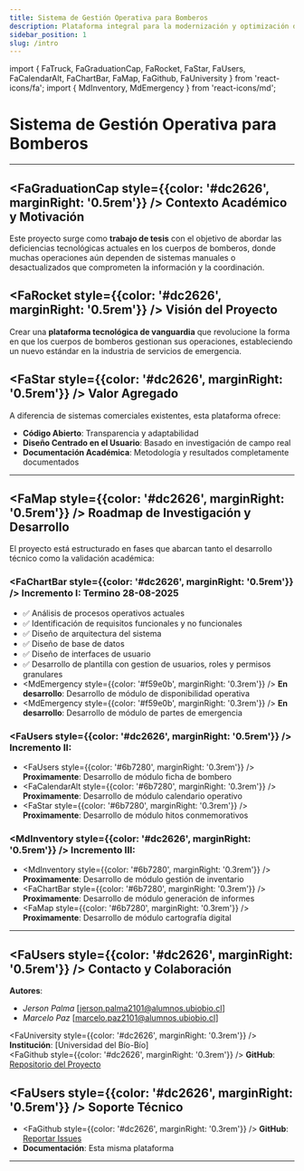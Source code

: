 ```yaml
---
title: Sistema de Gestión Operativa para Bomberos
description: Plataforma integral para la modernización y optimización de servicios de emergencia - Proyecto de Tesis
sidebar_position: 1
slug: /intro
---
```


import { FaTruck, FaGraduationCap, FaRocket, FaStar, FaUsers, FaCalendarAlt, FaChartBar, FaMap, FaGithub, FaUniversity } from 'react-icons/fa';
import { MdInventory, MdEmergency } from 'react-icons/md';

# Sistema de Gestión Operativa para Bomberos

---

## <FaGraduationCap style={{color: '#dc2626', marginRight: '0.5rem'}} /> Contexto Académico y Motivación

Este proyecto surge como **trabajo de tesis** con el objetivo de abordar las deficiencias tecnológicas actuales en los cuerpos de bomberos, donde muchas operaciones aún dependen de sistemas manuales o desactualizados que comprometen la información y la coordinación.

## <FaRocket style={{color: '#dc2626', marginRight: '0.5rem'}} /> **Visión del Proyecto**

Crear una **plataforma tecnológica de vanguardia** que revolucione la forma en que los cuerpos de bomberos gestionan sus operaciones, estableciendo un nuevo estándar en la industria de servicios de emergencia.

## <FaStar style={{color: '#dc2626', marginRight: '0.5rem'}} /> **Valor Agregado**

A diferencia de sistemas comerciales existentes, esta plataforma ofrece:

- **Código Abierto**: Transparencia y adaptabilidad
- **Diseño Centrado en el Usuario**: Basado en investigación de campo real
- **Documentación Académica**: Metodología y resultados completamente documentados

---

## <FaMap style={{color: '#dc2626', marginRight: '0.5rem'}} /> **Roadmap de Investigación y Desarrollo**

El proyecto está estructurado en fases que abarcan tanto el desarrollo técnico como la validación académica:

### <FaChartBar style={{color: '#dc2626', marginRight: '0.5rem'}} /> **Incremento I: Termino 28-08-2025**
- ✅ Análisis de procesos operativos actuales
- ✅ Identificación de requisitos funcionales y no funcionales
- ✅ Diseño de arquitectura del sistema
- ✅ Diseño de base de datos
- ✅ Diseño de interfaces de usuario
- ✅ Desarrollo de plantilla con gestion de usuarios, roles y permisos granulares
- <MdEmergency style={{color: '#f59e0b', marginRight: '0.3rem'}} /> **En desarrollo**: Desarrollo de módulo de disponibilidad operativa
- <MdEmergency style={{color: '#f59e0b', marginRight: '0.3rem'}} /> **En desarrollo**: Desarrollo de módulo de partes de emergencia

### <FaUsers style={{color: '#dc2626', marginRight: '0.5rem'}} /> **Incremento II:**
- <FaUsers style={{color: '#6b7280', marginRight: '0.3rem'}} /> **Proximamente**: Desarrollo de módulo ficha de bombero
- <FaCalendarAlt style={{color: '#6b7280', marginRight: '0.3rem'}} /> **Proximamente**: Desarrollo de módulo calendario operativo
- <FaStar style={{color: '#6b7280', marginRight: '0.3rem'}} /> **Proximamente**: Desarrollo de módulo hitos conmemorativos

### <MdInventory style={{color: '#dc2626', marginRight: '0.5rem'}} /> **Incremento III:**
- <MdInventory style={{color: '#6b7280', marginRight: '0.3rem'}} /> **Proximamente**: Desarrollo de módulo gestión de inventario
- <FaChartBar style={{color: '#6b7280', marginRight: '0.3rem'}} /> **Proximamente**: Desarrollo de módulo generación de informes
- <FaMap style={{color: '#6b7280', marginRight: '0.3rem'}} /> **Proximamente**: Desarrollo de módulo cartografía digital

---

## <FaUsers style={{color: '#dc2626', marginRight: '0.5rem'}} /> **Contacto y Colaboración**

**Autores**: 
- *Jerson Palma* [jerson.palma2101@alumnos.ubiobio.cl]
- *Marcelo Paz* [marcelo.paz2101@alumnos.ubiobio.cl]

<FaUniversity style={{color: '#dc2626', marginRight: '0.3rem'}} /> **Institución**: [Universidad del Bío-Bío]  
<FaGithub style={{color: '#dc2626', marginRight: '0.3rem'}} /> **GitHub**: [Repositorio del Proyecto](https://github.com/MarceloPazPezo/Bomberos)

## <FaUsers style={{color: '#dc2626', marginRight: '0.5rem'}} /> **Soporte Técnico**
- <FaGithub style={{color: '#dc2626', marginRight: '0.3rem'}} /> **GitHub**: [Reportar Issues](https://github.com/MarceloPazPezo/Bomberos/issues)
- **Documentación**: Esta misma plataforma
---
